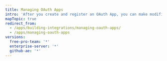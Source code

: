 ```yaml
---
title: Managing OAuth Apps
intro: 'After you create and register an OAuth App, you can make modifications to the app, change permissions, transfer ownership, and delete the app.'
mapTopic: true
redirect_from:
  - /apps/building-integrations/managing-oauth-apps/
  - /apps/managing-oauth-apps
versions:
  free-pro-team: '*'
  enterprise-server: '*'
  github-ae: '*'
---
```


